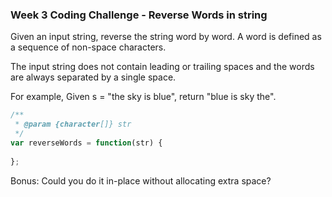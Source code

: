 ### Week 3 Coding Challenge - Reverse Words in string

Given an input string, reverse the string word by word. A word is defined as a sequence of non-space characters.

The input string does not contain leading or trailing spaces and the words are always separated by a single space.

For example,
Given s = "the sky is blue",
return "blue is sky the".


``` Javascript
/**
 * @param {character[]} str
 */
var reverseWords = function(str) {
    
};
```

Bonus: Could you do it in-place without allocating extra space?
